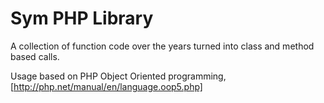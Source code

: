 Sym PHP Library 
==================

A collection of function code over the years turned into class and method based calls.

Usage based on PHP Object Oriented programming, [http://php.net/manual/en/language.oop5.php]
